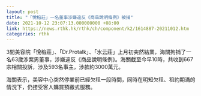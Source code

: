 ```yaml
---
layout: post
title: "「悅榕莊」一名董事涉嫌違反《商品說明條例》被捕"
date: 2021-10-12 23:07:13.000000000 +08:00
link: https://news.rthk.hk/rthk/ch/component/k2/1614887-20211012.htm
categories: rthk
---
```


3間美容院「悅榕莊」、「Dr.Protalk」、「水云莊」上月初突然結業，海關拘捕了一名63歲涉案男董事，涉嫌違反《商品說明條例》。海關截至今早10時，共收到667宗相關投訴，涉及593名事主，涉款約3000萬元。

海關表示，美容中心突然停業前已經欠租一段時間，同時在明知欠租、租約期滿的情況下，仍接受客人購買預繳式服務。
